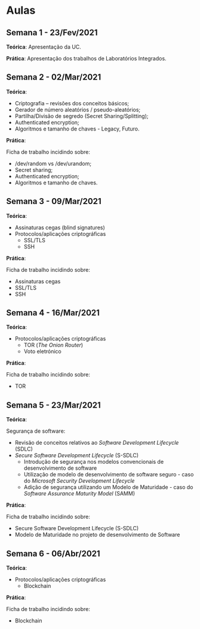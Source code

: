 # Aulas

## Semana 1 - 23/Fev/2021

**Teórica**: Apresentação da UC.

**Prática**: Apresentação dos trabalhos de Laboratórios Integrados.


## Semana 2 - 02/Mar/2021

**Teórica**:

-   Criptografia – revisões dos conceitos básicos;
-   Gerador de número aleatórios / pseudo-aleatórios;
-   Partilha/Divisão de segredo (Secret Sharing/Splitting);
-   Authenticated encryption;
-   Algoritmos e tamanho de chaves - Legacy, Futuro.

**Prática**:

Ficha de trabalho incidindo sobre:

-   /dev/random vs /dev/urandom;
-   Secret sharing;
-   Authenticated encryption;
-   Algoritmos e tamanho de chaves.

## Semana 3 - 09/Mar/2021


**Teórica**:

-   Assinaturas cegas (blind signatures)
-   Protocolos/aplicações criptográficas
    -   SSL/TLS
    -   SSH

**Prática**:

Ficha de trabalho incidindo sobre:

-   Assinaturas cegas
-   SSL/TLS
-   SSH


## Semana 4 - 16/Mar/2021


**Teórica**:

-   Protocolos/aplicações criptográficas
    -   TOR (_The Onion Router_)
    -   Voto eletrónico


**Prática**:

Ficha de trabalho incidindo sobre:

-   TOR


## Semana 5 - 23/Mar/2021

**Teórica**:

 Segurança de software:

  -   Revisão de conceitos relativos ao _Software Development Lifecycle_ (SDLC)
  -   _Secure Software Development Lifecycle_ (S-SDLC)
        - Introdução de segurança nos modelos convencionais de desenvolvimento de software
        - Utilização de modelo de desenvolvimento de software seguro - caso do _Microsoft Security Development Lifecycle_
        - Adição de segurança utilizando um Modelo de Maturidade - caso do _Software Assurance Maturity Model_ (SAMM)


**Prática**:

Ficha de trabalho incidindo sobre:

- Secure Software Development Lifecycle (S-SDLC)
- Modelo de Maturidade no projeto de desenvolvimento de Software

## Semana 6 - 06/Abr/2021

**Teórica**:

- Protocolos/aplicações criptográficas
    - Blockchain


**Prática**:

Ficha de trabalho incidindo sobre:

- Blockchain



